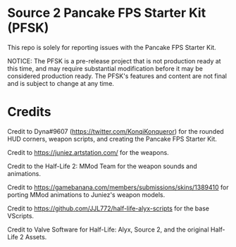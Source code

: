 # Source 2 Pancake FPS Starter Kit (PFSK)
This repo is solely for reporting issues with the Pancake FPS Starter Kit.

NOTICE: The PFSK is a pre-release project that is not production ready at this time, and may require substantial modification before it may be considered production ready.
The PFSK's features and content are not final and is subject to change at any time.

# Credits

Credit to Dyna#9607 (https://twitter.com/KonqiKonqueror) for the rounded HUD corners, weapon scripts, and creating the Pancake FPS Starter Kit.

Credit to https://juniez.artstation.com/ for the weapons.

Credit to the Half-Life 2: MMod Team for the weapon sounds and animations.

Credit to https://gamebanana.com/members/submissions/skins/1389410 for porting MMod animations to Juniez's weapon models.

Credit to https://github.com/JJL772/half-life-alyx-scripts for the base VScripts.

Credit to Valve Software for Half-Life: Alyx, Source 2, and the original Half-Life 2 Assets.
